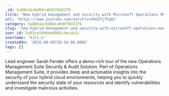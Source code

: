 ```yaml
---
_id: 5a88e1acbd6dca0d5f0d2276
title: "New hybrid management and security with Microsoft Operations Management Suite"
url: 'https://www.youtube.com/watch?v=V9cbTjfhq8c'
category: 5a88e1acbd6dca0d5f0d2276
slug: 'new-hybrid-management-and-security-with-microsoft-operations-management-suite'
user_id: 5a83ce59d6eb0005c4ecda2c
username: 'bill-s'
createdOn: '2016-08-05T18:56:08.000Z'
tags: []
---
```


Lead engineer Sarah Fender offers a demo-rich tour of the new Operations Management Suite Security & Audit Solution. Part of Operations Management Suite, it provides deep and actionable insights into the security of your hybrid cloud environments, helping you to quickly understand the security state of your resources and identify vulnerabilities and investigate malicious activities.
